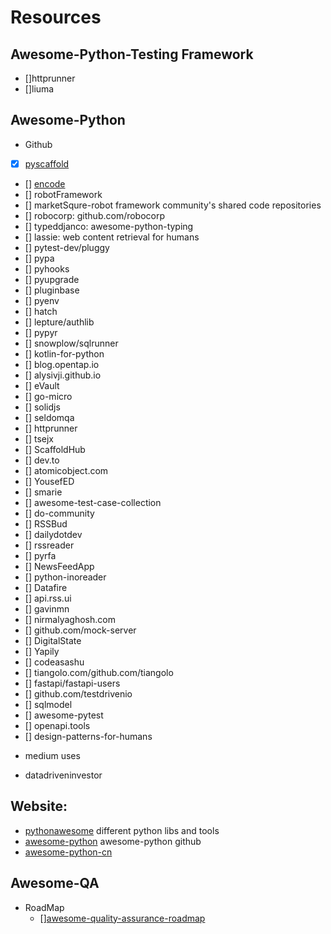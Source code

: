 # Resources

## Awesome-Python-Testing Framework

- []httprunner
- []liuma

## Awesome-Python

- Github
 * [X] [pyscaffold](https://pyscaffold.org/en/stable/install.html)
 * [] [encode](https://github.com/encode)
 * [] robotFramework
 * [] marketSqure-robot framework community's shared code repositories
 * [] robocorp: github.com/robocorp
 * [] typeddjanco: awesome-python-typing
 * [] lassie: web content retrieval for humans
 * [] pytest-dev/pluggy
 * [] pypa
 * [] pyhooks
 * [] pyupgrade
 * [] pluginbase
 * [] pyenv
 * [] hatch
 * [] lepture/authlib
 * [] pypyr
 * [] snowplow/sqlrunner
 * [] kotlin-for-python
 * [] blog.opentap.io
 * [] alysivji.github.io
 * [] eVault
 * [] go-micro
 * [] solidjs
 * [] seldomqa
 * [] httprunner
 * [] tsejx
 * [] ScaffoldHub
 * [] dev.to
 * [] atomicobject.com
 * [] YousefED
 * [] smarie
 * [] awesome-test-case-collection
 * [] do-community
 * [] RSSBud
 * [] dailydotdev
 * [] rssreader
 * [] pyrfa
 * [] NewsFeedApp
 * [] python-inoreader
 * [] Datafire
 * [] api.rss.ui
 * [] gavinmn
 * [] nirmalyaghosh.com
 * [] github.com/mock-server
 * [] DigitalState
 * [] Yapily
 * [] codeasashu
 * [] tiangolo.com/github.com/tiangolo
 * [] fastapi/fastapi-users
 * [] github.com/testdrivenio
 * [] sqlmodel
 * [] awesome-pytest
 * [] openapi.tools
 * [] design-patterns-for-humans
- medium uses
 * datadriveninvestor

## Website:

- [pythonawesome](https://pythonawesome.com/)  different python libs and tools
- [awesome-python](https://github.com/vinta/awesome-python) awesome-python github
- [awesome-python-cn](https://github.com/jobbole/awesome-python-cn)
## Awesome-QA

- RoadMap
  * [][awesome-quality-assurance-roadmap](https://github.com/fityanos/awesome-quality-assurance-roadmap)